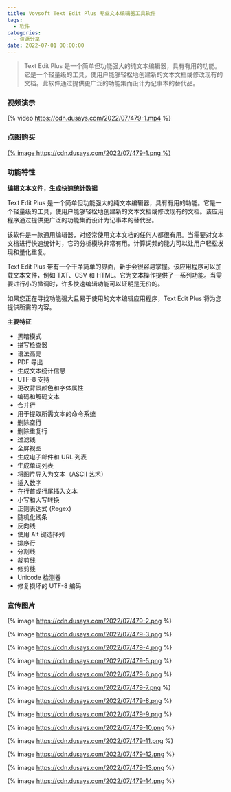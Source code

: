 ```yaml
---
title: Vovsoft Text Edit Plus 专业文本编辑器工具软件
tags:
  - 软件
categories:
  - 资源分享
date: 2022-07-01 00:00:00
---
```


> Text Edit Plus 是一个简单但功能强大的纯文本编辑器，具有有用的功能。它是一个轻量级的工具，使用户能够轻松地创建新的文本文档或修改现有的文档。此软件通过提供更广泛的功能集而设计为记事本的替代品。

<!-- more -->

### 视频演示

{% video https://cdn.dusays.com/2022/07/479-1.mp4 %}

### 点图购买

[{% image https://cdn.dusays.com/2022/07/479-1.png %}](https://r-g.io/DpqOl2)

### 功能特性

**编辑文本文件，生成快速统计数据**

Text Edit Plus 是一个简单但功能强大的纯文本编辑器，具有有用的功能。它是一个轻量级的工具，使用户能够轻松地创建新的文本文档或修改现有的文档。该应用程序通过提供更广泛的功能集而设计为记事本的替代品。

该软件是一款通用编辑器，对经常使用文本文档的任何人都很有用。当需要对文本文档进行快速统计时，它的分析模块非常有用。计算词频的能力可以让用户轻松发现和量化重复。

Text Edit Plus 带有一个干净简单的界面，新手会很容易掌握。该应用程序可以加载文本文件，例如 TXT、CSV 和 HTML。它为文本操作提供了一系列功能。当需要进行小的微调时，许多快速编辑功能可以证明是无价的。

如果您正在寻找功能强大且易于使用的文本编辑应用程序，Text Edit Plus 将为您提供所需的内容。

**主要特征**

* 黑暗模式
* 拼写检查器
* 语法高亮
* PDF 导出
* 生成文本统计信息
* UTF-8 支持
* 更改背景颜色和字体属性
* 编码和解码文本
* 合并行
* 用于提取所需文本的命令系统
* 删除空行
* 删除重复行
* 过滤线
* 全屏视图
* 生成电子邮件和 URL 列表
* 生成单词列表
* 将图片导入为文本（ASCII 艺术）
* 插入数字
* 在行首或行尾插入文本
* 小写和大写转换
* 正则表达式 (Regex)
* 随机化线条
* 反向线
* 使用 Alt 键选择列
* 排序行
* 分割线
* 裁剪线
* 修剪线
* Unicode 检测器
* 修复损坏的 UTF-8 编码

### 宣传图片

{% image https://cdn.dusays.com/2022/07/479-2.png %}

{% image https://cdn.dusays.com/2022/07/479-3.png %}

{% image https://cdn.dusays.com/2022/07/479-4.png %}

{% image https://cdn.dusays.com/2022/07/479-5.png %}

{% image https://cdn.dusays.com/2022/07/479-6.png %}

{% image https://cdn.dusays.com/2022/07/479-7.png %}

{% image https://cdn.dusays.com/2022/07/479-8.png %}

{% image https://cdn.dusays.com/2022/07/479-9.png %}

{% image https://cdn.dusays.com/2022/07/479-10.png %}

{% image https://cdn.dusays.com/2022/07/479-11.png %}

{% image https://cdn.dusays.com/2022/07/479-12.png %}

{% image https://cdn.dusays.com/2022/07/479-13.png %}

{% image https://cdn.dusays.com/2022/07/479-14.png %}
